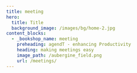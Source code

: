 ```yaml
---
title: meeting
hero:
  title: Title
  background_image: /images/bg/home-2.jpg
content_blocks:
  - _bookshop_name: meeting
    preheading: agendT - enhancing Productivity
    heading: making meetings easy
    image_path: /aubergine_field.png
    url: /meetings/
---
```


